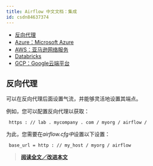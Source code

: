 ```yaml
---
title: Airflow 中文文档：集成
id: csdn84637374
---
```


*   [反向代理](28)
*   [Azure：Microsoft Azure](28)
*   [AWS：亚马逊网络服务](28)
*   [Databricks](28)
*   [GCP：Google云端平台](28)

## 反向代理

可以在反向代理后面设置气流，并能够灵活地设置其端点。

例如，您可以配置反向代理以获取：

```
 https : // lab . mycompany . com / myorg / airflow / 
```

为此，您需要在<cite>airflow.cfg中</cite>设置以下设置：

```
 base_url = http : // my_host / myorg / airflow 
```

> [**阅读全文／改进本文**](https://github.com/apachecn/airflow-doc-zh/blob/master/zh/28.md)